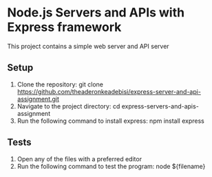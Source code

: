 # Node.js Servers and APIs with Express framework

This project contains a simple web server and API server

## Setup

1. Clone the repository:
   git clone https://github.com/theaderonkeadebisi/express-server-and-api-assignment.git
2. Navigate to the project directory: cd express-servers-and-apis-assignment
3. Run the following command to install express: npm install express

## Tests

1. Open any of the files with a preferred editor
2. Run the following command to test the program: node ${filename}
